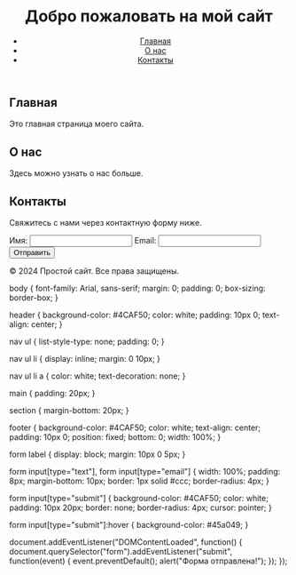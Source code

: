 <!DOCTYPE html>
<html lang="ru">
<head>
    <meta charset="UTF-8">
    <meta name="viewport" content="width=device-width, initial-scale=1.0">
    <title>Простой сайт</title>
    <link rel="stylesheet" href="styles.css">
</head>
<body>
    <header>
        <h1>Добро пожаловать на мой сайт</h1>
        <nav>
            <ul>
                <li><a href="#home">Главная</a></li>
                <li><a href="#about">О нас</a></li>
                <li><a href="#contact">Контакты</a></li>
            </ul>
        </nav>
    </header>
    <main>
        <section id="home">
            <h2>Главная</h2>
            <p>Это главная страница моего сайта.</p>
        </section>
        <section id="about">
            <h2>О нас</h2>
            <p>Здесь можно узнать о нас больше.</p>
        </section>
        <section id="contact">
            <h2>Контакты</h2>
            <p>Свяжитесь с нами через контактную форму ниже.</p>
            <form>
                <label for="name">Имя:</label>
                <input type="text" id="name" name="name">
                <label for="email">Email:</label>
                <input type="email" id="email" name="email">
                <input type="submit" value="Отправить">
            </form>
        </section>
    </main>
    <footer>
        <p>&copy; 2024 Простой сайт. Все права защищены.</p>
    </footer>
    <script src="scripts.js"></script>
</body>
</html>

body {
    font-family: Arial, sans-serif;
    margin: 0;
    padding: 0;
    box-sizing: border-box;
}

header {
    background-color: #4CAF50;
    color: white;
    padding: 10px 0;
    text-align: center;
}

nav ul {
    list-style-type: none;
    padding: 0;
}

nav ul li {
    display: inline;
    margin: 0 10px;
}

nav ul li a {
    color: white;
    text-decoration: none;
}

main {
    padding: 20px;
}

section {
    margin-bottom: 20px;
}

footer {
    background-color: #4CAF50;
    color: white;
    text-align: center;
    padding: 10px 0;
    position: fixed;
    bottom: 0;
    width: 100%;
}

form label {
    display: block;
    margin: 10px 0 5px;
}

form input[type="text"],
form input[type="email"] {
    width: 100%;
    padding: 8px;
    margin-bottom: 10px;
    border: 1px solid #ccc;
    border-radius: 4px;
}

form input[type="submit"] {
    background-color: #4CAF50;
    color: white;
    padding: 10px 20px;
    border: none;
    border-radius: 4px;
    cursor: pointer;
}

form input[type="submit"]:hover {
    background-color: #45a049;
}

document.addEventListener("DOMContentLoaded", function() {
    document.querySelector("form").addEventListener("submit", function(event) {
        event.preventDefault();
        alert("Форма отправлена!");
    });
});